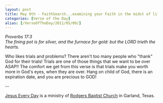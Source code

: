 ```yaml
---
layout: post
title: May 9th - FaithSearch...examining your Faith in the midst of life's
categories: [Verse of the Day]
alias: [/VerseOfTheDay/2011/05/09/]
---
```


_Proverbs 17:3  
The fining pot is for silver, and the furnace for gold: but the LORD
trieth the hearts._

Who likes trials and problems? There aren't too many people who
"thank" God for their trials! Trials are one of those things that we
want to be over ASAP!! The comfort we get from this verse is that
trials make you worth more in God's eyes, when they are over. Hang on
child of God, there is an expiration date, and you are precious to
GOD!

 --

<a href=http://jesuseveryday.net>Jesus Every Day</a> is a ministry of <a href=http://rodgersbaptist.net>Rodgers Baptist Church</a> in Garland, Texas.
